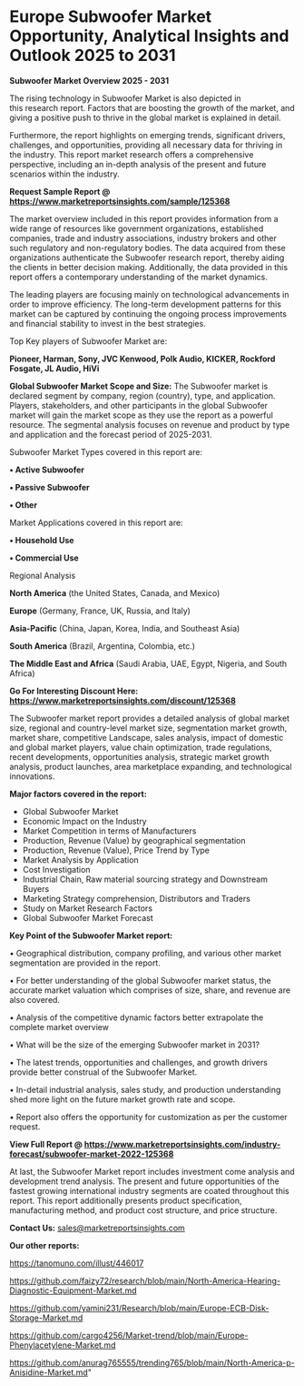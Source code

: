# Europe Subwoofer Market Opportunity, Analytical Insights and Outlook 2025 to 2031

<Strong> Subwoofer Market Overview 2025 - 2031</strong>

The rising technology in Subwoofer Market is also depicted in this research report. Factors that are boosting the growth of the market, and giving a positive push to thrive in the global market is explained in detail.

Furthermore, the report highlights on emerging trends, significant drivers, challenges, and opportunities, providing all necessary data for thriving in the industry. This report market research offers a comprehensive perspective, including an in-depth analysis of the present and future scenarios within the industry.

<strong>Request Sample Report @ <a href=https://www.marketreportsinsights.com/sample/125368>https://www.marketreportsinsights.com/sample/125368</a></strong>

The market overview included in this report provides information from a wide range of resources like government organizations, established companies, trade and industry associations, industry brokers and other such regulatory and non-regulatory bodies. The data acquired from these organizations authenticate the Subwoofer research report, thereby aiding the clients in better decision making. Additionally, the data provided in this report offers a contemporary understanding of the market dynamics.

The leading players are focusing mainly on technological advancements in order to improve efficiency. The long-term development patterns for this market can be captured by continuing the ongoing process improvements and financial stability to invest in the best strategies.

Top Key players of Subwoofer Market are:

<strong>Pioneer, Harman, Sony, JVC Kenwood, Polk Audio, KICKER, Rockford Fosgate, JL Audio, HiVi</strong>

<strong><b>Global Subwoofer Market Scope and Size:</b></strong>
The Subwoofer market is declared segment by company, region (country), type, and application. Players, stakeholders, and other participants in the global Subwoofer market will gain the market scope as they use the report as a powerful resource. The segmental analysis focuses on revenue and product by type and application and the forecast period of 2025-2031.

Subwoofer Market Types covered in this report are:

<strong>• Active Subwoofer

• Passive Subwoofer

• Other</strong>

Market Applications covered in this report are:

<strong>• Household Use

• Commercial Use</strong> 

Regional Analysis

<strong>North America</strong> (the United States, Canada, and Mexico)

<strong>Europe</strong> (Germany, France, UK, Russia, and Italy)

<strong>Asia-Pacific</strong> (China, Japan, Korea, India, and Southeast Asia)

<strong>South America</strong> (Brazil, Argentina, Colombia, etc.)

<strong>The Middle East and Africa</strong> (Saudi Arabia, UAE, Egypt, Nigeria, and South Africa)

<strong>Go For Interesting Discount Here: <a href=https://www.marketreportsinsights.com/discount/125368>https://www.marketreportsinsights.com/discount/125368</a></strong>

The Subwoofer market report provides a detailed analysis of global market size, regional and country-level market size, segmentation market growth, market share, competitive Landscape, sales analysis, impact of domestic and global market players, value chain optimization, trade regulations, recent developments, opportunities analysis, strategic market growth analysis, product launches, area marketplace expanding, and technological innovations.

<strong><b>Major factors covered in the report:</b></strong>
<ul>
  <li>Global Subwoofer Market </li>
  <li>Economic Impact on the Industry</li>
  <li>Market Competition in terms of Manufacturers</li>
  <li>Production, Revenue (Value) by geographical segmentation</li>
  <li>Production, Revenue (Value), Price Trend by Type</li>
  <li>Market Analysis by Application</li>
  <li>Cost Investigation</li>
  <li>Industrial Chain, Raw material sourcing strategy and Downstream Buyers</li>
  <li>Marketing Strategy comprehension, Distributors and Traders</li>
  <li>Study on Market Research Factors</li>
  <li>Global Subwoofer Market Forecast</li>
</ul>

<strong><b>Key Point of the Subwoofer Market report:</b></strong>

• Geographical distribution, company profiling, and various other market segmentation are provided in the report.

• For better understanding of the global Subwoofer market status, the accurate market valuation which comprises of size, share, and revenue are also covered.

• Analysis of the competitive dynamic factors better extrapolate the complete market overview

• What will be the size of the emerging Subwoofer market in 2031?

• The latest trends, opportunities and challenges, and growth drivers provide better construal of the Subwoofer Market.

• In-detail industrial analysis, sales study, and production understanding shed more light on the future market growth rate and scope.

• Report also offers the opportunity for customization as per the customer request.

<strong><b>View Full Report @ <a href=https://www.marketreportsinsights.com/industry-forecast/subwoofer-market-2022-125368>https://www.marketreportsinsights.com/industry-forecast/subwoofer-market-2022-125368</a></b></strong>


At last, the Subwoofer Market report includes investment come analysis and development trend analysis. The present and future opportunities of the fastest growing international industry segments are coated throughout this report. This report additionally presents product specification, manufacturing method, and product cost structure, and price structure.

<strong>Contact Us:</strong>
sales@marketreportsinsights.com

<strong>Our other reports:</strong>

<a href=https://tanomuno.com/illust/446017>https://tanomuno.com/illust/446017</a>

<a href=https://github.com/faizy72/research/blob/main/North-America-Hearing-Diagnostic-Equipment-Market.md>https://github.com/faizy72/research/blob/main/North-America-Hearing-Diagnostic-Equipment-Market.md</a>

<a href=https://github.com/yamini231/Research/blob/main/Europe-ECB-Disk-Storage-Market.md>https://github.com/yamini231/Research/blob/main/Europe-ECB-Disk-Storage-Market.md</a>

<a href=https://github.com/cargo4256/Market-trend/blob/main/Europe-Phenylacetylene-Market.md>https://github.com/cargo4256/Market-trend/blob/main/Europe-Phenylacetylene-Market.md</a>

<a href=https://github.com/anurag765555/trending765/blob/main/North-America-p-Anisidine-Market.md>https://github.com/anurag765555/trending765/blob/main/North-America-p-Anisidine-Market.md</a>"
